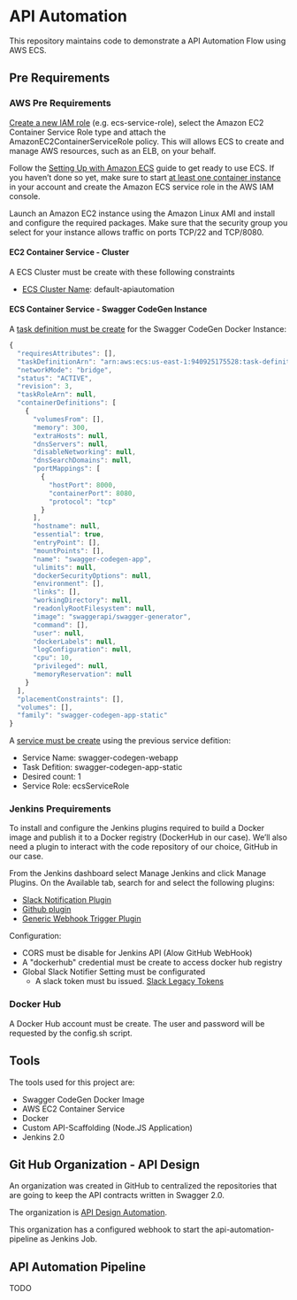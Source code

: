 # API Automation

This repository maintains code to demonstrate a API Automation Flow using AWS ECS.

## Pre Requirements

### AWS Pre Requirements
[Create a new IAM role](http://docs.aws.amazon.com/IAM/latest/UserGuide/id_roles_create_for-service.html) (e.g. ecs-service-role), select the Amazon EC2 Container Service Role type and attach the AmazonEC2ContainerServiceRole policy. This will allows ECS to create and manage AWS resources, such as an ELB, on your behalf.

Follow the [Setting Up with Amazon ECS](http://docs.aws.amazon.com/AmazonECS/latest/developerguide/get-set-up-for-amazon-ecs.html) guide to get ready to use ECS. If you haven’t done so yet, make sure to start [at least one container instance](http://docs.aws.amazon.com/AmazonECS/latest/developerguide/ECS_GetStarted.html#getting_started_launch_container_instance) in your account and create the Amazon ECS service role in the AWS IAM console.

Launch an Amazon EC2 instance using the Amazon Linux AMI and install and configure the required packages. Make sure that the security group you select for your instance allows traffic on ports TCP/22 and TCP/8080.

#### EC2 Container Service - Cluster
A ECS Cluster must be create with these following constraints
- [ECS Cluster Name](http://docs.aws.amazon.com/AmazonECS/latest/developerguide/create_cluster.html): default-apiautomation

#### ECS Container Service - Swagger CodeGen Instance
A [task definition must be create](http://docs.aws.amazon.com/AmazonECS/latest/developerguide/create-task-definition.html) for the Swagger CodeGen Docker Instance:
```javascript
{
  "requiresAttributes": [],
  "taskDefinitionArn": "arn:aws:ecs:us-east-1:940925175528:task-definition/swagger-codegen-app-static:3",
  "networkMode": "bridge",
  "status": "ACTIVE",
  "revision": 3,
  "taskRoleArn": null,
  "containerDefinitions": [
    {
      "volumesFrom": [],
      "memory": 300,
      "extraHosts": null,
      "dnsServers": null,
      "disableNetworking": null,
      "dnsSearchDomains": null,
      "portMappings": [
        {
          "hostPort": 8000,
          "containerPort": 8080,
          "protocol": "tcp"
        }
      ],
      "hostname": null,
      "essential": true,
      "entryPoint": [],
      "mountPoints": [],
      "name": "swagger-codegen-app",
      "ulimits": null,
      "dockerSecurityOptions": null,
      "environment": [],
      "links": [],
      "workingDirectory": null,
      "readonlyRootFilesystem": null,
      "image": "swaggerapi/swagger-generator",
      "command": [],
      "user": null,
      "dockerLabels": null,
      "logConfiguration": null,
      "cpu": 10,
      "privileged": null,
      "memoryReservation": null
    }
  ],
  "placementConstraints": [],
  "volumes": [],
  "family": "swagger-codegen-app-static"
}
```

A [service must be create](http://docs.aws.amazon.com/AmazonECS/latest/developerguide/create-service.html) using the previous service defition:
- Service Name: swagger-codegen-webapp
- Task Defition:  swagger-codegen-app-static
- Desired count: 1
- Service Role: ecsServiceRole

### Jenkins Prequirements
To install and configure the Jenkins plugins required to build a Docker image and publish it to a Docker registry (DockerHub in our case). We’ll also need a plugin to interact with the code repository of our choice, GitHub in our case.
 
From the Jenkins dashboard select Manage Jenkins and click Manage Plugins. On the Available tab, search for and select the following plugins:
- [Slack Notification Plugin](https://plugins.jenkins.io/slack)
- [Github plugin](https://wiki.jenkins.io/display/JENKINS/Github+Plugin)
- [Generic Webhook Trigger Plugin](https://wiki.jenkins.io/display/JENKINS/Generic+Webhook+Trigger+Plugin)

Configuration:
- CORS must be disable for Jenkins API (Alow GitHub WebHook)
- A "dockerhub" credential must be create to access docker hub registry
- Global Slack Notifier Setting must be configurated
  - A slack token must bu issued. [Slack Legacy Tokens](https://api.slack.com/custom-integrations/legacy-tokens)

### Docker Hub
A Docker Hub account must be create. The user and password will be requested by the config.sh script.

## Tools
The tools used for this project are:
- Swagger CodeGen Docker Image
- AWS EC2 Container Service
- Docker
- Custom API-Scaffolding (Node.JS Application)
- Jenkins 2.0


## Git Hub Organization - API Design
An organization was created in GitHub to centralized the repositories that are going to keep the API contracts written in Swagger 2.0.

The organization is [API Design Automation](https://github.com/orgs/api-design-automation/dashboard).

This organization has a configured webhook to start the api-automation-pipeline as Jenkins Job.

## API Automation Pipeline
TODO